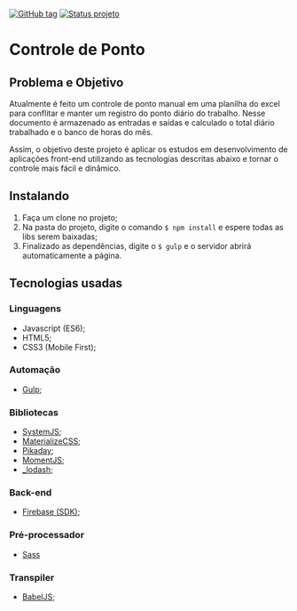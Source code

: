 [![GitHub tag](https://img.shields.io/github/tag/raulfdm/controle-ponto.svg)](https://raulfdm.github.io/controle-ponto/)
[![Status projeto](https://img.shields.io/badge/status-stoped-red.svg)](https://github.com/raulfdm/controle-ponto/tree/develop)


# Controle de Ponto

## Problema e Objetivo
Atualmente é feito um controle de ponto manual em uma planilha do excel para conflitar e manter um registro do ponto diário do trabalho. Nesse documento é armazenado as entradas e saídas e calculado o total diário trabalhado e o banco de horas do mês.

Assim, o objetivo deste projeto é aplicar os estudos em desenvolvimento de aplicações front-end utilizando as tecnologias descritas abaixo e tornar o controle mais fácil e dinâmico.

## Instalando

1. Faça um clone no projeto;
2. Na pasta do projeto, digite o comando `$ npm install` e espere todas as libs serem baixadas;
3. Finalizado as dependências, digite o `$ gulp` e o servidor abrirá automaticamente a página.

## Tecnologias usadas

### Linguagens
* Javascript (ES6);
* HTML5;
* CSS3 (Mobile First);

### Automação
* [Gulp](http://gulpjs.com/);

### Bibliotecas
* [SystemJS](https://github.com/systemjs/systemjs);
* [MaterializeCSS](http://materializecss.com/);
* [Pikaday](http://dbushell.github.io/Pikaday/);
* [MomentJS](http://momentjs.com/);
* [_lodash](https://lodash.com/);

### Back-end
* [Firebase (SDK)](firebase.google.com/);

### Pré-processador
* [Sass](http://sass-lang.com/)

### Transpiler
* [BabelJS](http://babeljs.io/);
